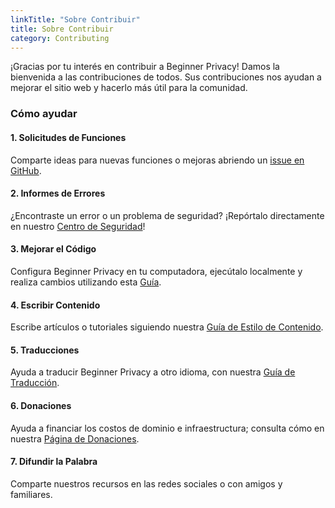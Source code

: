 ```yaml
---
linkTitle: "Sobre Contribuir"
title: Sobre Contribuir
category: Contributing
---
```

¡Gracias por tu interés en contribuir a Beginner Privacy! Damos la bienvenida a las contribuciones de todos. Sus contribuciones nos ayudan a mejorar el sitio web y hacerlo más útil para la comunidad.

### Cómo ayudar
#### 1. Solicitudes de Funciones
Comparte ideas para nuevas funciones o mejoras abriendo un [issue en GitHub](https://github.com/beginnerprivacy/beginnerprivacy.github.io/issues).

#### 2. Informes de Errores
¿Encontraste un error o un problema de seguridad? ¡Repórtalo directamente en nuestro [Centro de Seguridad](https://github.com/beginnerprivacy/beginnerprivacy.github.io/security)!

#### 3. Mejorar el Código
Configura Beginner Privacy en tu computadora, ejecútalo localmente y realiza cambios utilizando esta [Guía](../setup-locally).

#### 4. Escribir Contenido
Escribe artículos o tutoriales siguiendo nuestra [Guía de Estilo de Contenido](../write-content).

#### 5. Traducciones
Ayuda a traducir Beginner Privacy a otro idioma, con nuestra [Guía de Traducción](../translate).

#### 6. Donaciones
Ayuda a financiar los costos de dominio e infraestructura; consulta cómo en nuestra [Página de Donaciones](../donate).

#### 7. Difundir la Palabra
Comparte nuestros recursos en las redes sociales o con amigos y familiares.